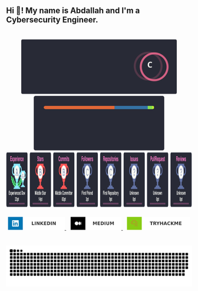 <br clear="both">

<h2 align="left">Hi 👋! My name is Abdallah and I'm a Cybersecurity Engineer.</h2>

###

<br clear="both">

<div align="center">
  <img src="assets/stats_graph.svg" height="150" alt="stats graph" />
  <img src="assets/languages_graph.svg" height="150" alt="languages graph" />
  <img src="assets/trophy_graph.svg" height="150" alt="trophy graph" />
</div>

###

<div align="center">
  <a href="https://www.linkedin.com/in/abdallahamdy/" target="_blank">
    <img src="assets/linkedin_logo.svg" height="35" alt="linkedin logo" />
  </a>
  &nbsp;&nbsp;
  <a href="https://medium.com/@xabdalla" target="_blank">
    <img src="assets/medium_logo.svg" height="35" alt="medium logo" />
  </a>
  &nbsp;&nbsp;
  <a href="https://tryhackme.com/p/xBodd" target="_blank">
    <img src="assets/tryhackme_logo.svg" height="35" alt="tryhackme logo" />
  </a>
</div>

###

<br clear="both">

<div align="center">
  <img src="assets/snake.svg" alt="Snake animation" />
</div>

###
